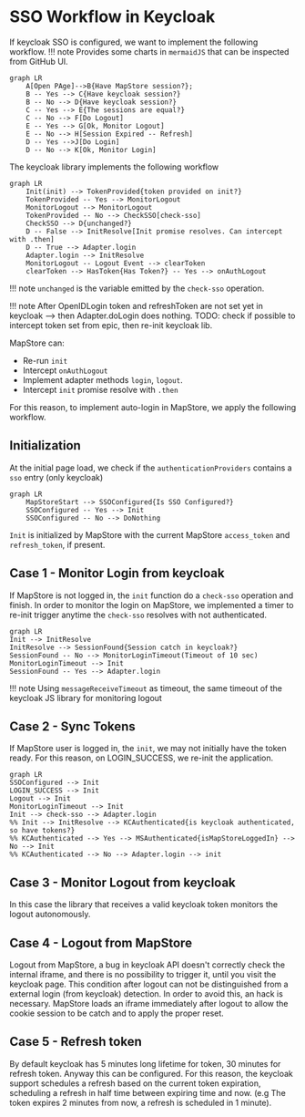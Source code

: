 # SSO Workflow in Keycloak

If keycloak SSO is configured, we want to implement the following workflow.
!!! note
    Provides some charts in `mermaidJS` that can be inspected from GitHub UI.

```mermaid
graph LR
    A[Open PAge]-->B{Have MapStore session?};
    B -- Yes --> C{Have keycloak session?}
    B -- No --> D{Have keycloak session?}
    C -- Yes --> E{The sessions are equal?}
    C -- No --> F[Do Logout]
    E -- Yes --> G[Ok, Monitor Logout]
    E -- No --> H[Session Expired -- Refresh]
    D -- Yes -->J[Do Login]
    D -- No --> K[Ok, Monitor Login]
```

The keycloak library implements the following workflow

```mermaid
graph LR
    Init(init) --> TokenProvided{token provided on init?}
    TokenProvided -- Yes --> MonitorLogout
    MonitorLogout --> MonitorLogout
    TokenProvided -- No --> CheckSSO[check-sso]
    CheckSSO --> D{unchanged?}
    D -- False --> InitResolve[Init promise resolves. Can intercept with .then]
    D -- True --> Adapter.login
    Adapter.login --> InitResolve
    MonitorLogout -- Logout Event --> clearToken
    clearToken --> HasToken{Has Token?} -- Yes --> onAuthLogout
```

!!! note
    `unchanged` is the variable emitted by the `check-sso` operation.

!!! note
    After OpenIDLogin token and refreshToken are not set yet in keycloak --> then  Adapter.doLogin does nothing. TODO: check if possible to intercept token set from epic, then re-init keycloak lib.

MapStore can:

- Re-run `init`
- Intercept `onAuthLogout`
- Implement adapter methods `login`, `logout`.
- Intercept `init` promise resolve with `.then`

For this reason, to implement auto-login in MapStore, we apply the following workflow.

## Initialization

At the initial page load, we check if the `authenticationProviders` contains a `sso` entry (only keycloak)

```mermaid
graph LR
    MapStoreStart --> SSOConfigured{Is SSO Configured?}
    SSOConfigured -- Yes --> Init
    SSOConfigured -- No --> DoNothing
```

`Init` is initialized by MapStore with the current MapStore `access_token` and `refresh_token`, if present.

## Case 1 - Monitor Login from keycloak

If MapStore is not logged in, the `init` function do a `check-sso` operation and finish.
In order to monitor the login on MapStore, we implemented a timer to re-init trigger anytime the `check-sso` resolves with not authenticated.

```mermaid
graph LR
Init --> InitResolve
InitResolve --> SessionFound{Session catch in keycloak?}
SessionFound -- No --> MonitorLoginTimeout(Timeout of 10 sec)
MonitorLoginTimeout --> Init
SessionFound -- Yes --> Adapter.login
```

!!! note
   Using `messageReceiveTimeout` as timeout, the same timeout of the keycloak JS library for monitoring logout

## Case 2 - Sync Tokens

If MapStore user is logged in, the `init`, we may not initially have the token ready.
For this reason, on LOGIN_SUCCESS, we re-init the application.

```mermaid
graph LR
SSOConfigured --> Init
LOGIN_SUCCESS --> Init
Logout --> Init
MonitorLoginTimeout --> Init
Init --> check-sso --> Adapter.login
%% Init --> InitResolve --> KCAuthenticated{is keycloak authenticated, so have tokens?}
%% KCAuthenticated --> Yes --> MSAuthenticated{isMapStoreLoggedIn} --> No --> Init
%% KCAuthenticated --> No --> Adapter.login --> init
```

## Case 3 - Monitor Logout from keycloak

In this case the library that receives a valid keycloak token monitors the logout autonomously.

## Case 4 - Logout from MapStore

Logout from MapStore, a bug in keycloak API doesn't correctly check the internal iframe, and there is no possibility to trigger it, until you visit the keycloak page.
This condition after logout can not be distinguished from a external login (from keycloak) detection.
In order to avoid this, an hack is necessary. MapStore loads an iframe immediately after logout to allow the cookie session to be catch and to apply the proper reset.

## Case 5 - Refresh token

By default keycloak has 5 minutes long lifetime for token, 30 minutes for refresh token.
Anyway this can be configured. For this reason, the keycloak support schedules a refresh based on the current token expiration, scheduling a refresh in half time between expiring time and now. (e.g The token expires 2 minutes from now, a refresh is scheduled in 1 minute).
